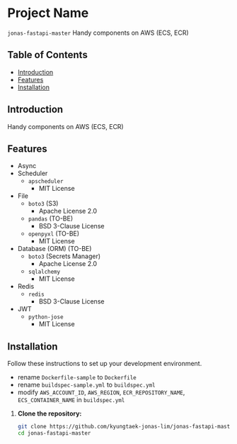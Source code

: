 # Project Name

`jonas-fastapi-master` Handy components on AWS (ECS, ECR)

## Table of Contents

- [Introduction](#introduction)
- [Features](#features)
- [Installation](#installation)

## Introduction

Handy components on AWS (ECS, ECR)

## Features

- Async
- Scheduler
  - `apscheduler`
    - MIT License
- File
  - `boto3` (S3)
    - Apache License 2.0
  - `pandas` (TO-BE)
    - BSD 3-Clause License
  - `openpyxl` (TO-BE)
    - MIT License
- Database (ORM) (TO-BE)
  - `boto3` (Secrets Manager)
    - Apache License 2.0
  - `sqlalchemy`
    - MIT License
- Redis
  - `redis`
    - BSD 3-Clause License
- JWT
  - `python-jose`
    - MIT License

## Installation

Follow these instructions to set up your development environment.
   - rename `Dockerfile-sample` to `Dockerfile`
   - rename `buildspec-sample.yml` to `buildspec.yml`
   - modify `AWS_ACCOUNT_ID`, `AWS_REGION`, `ECR_REPOSITORY_NAME`, `ECS_CONTAINER_NAME` in `buildspec.yml`

1. **Clone the repository:**

   ```bash
   git clone https://github.com/kyungtaek-jonas-lim/jonas-fastapi-master.git
   cd jonas-fastapi-master

